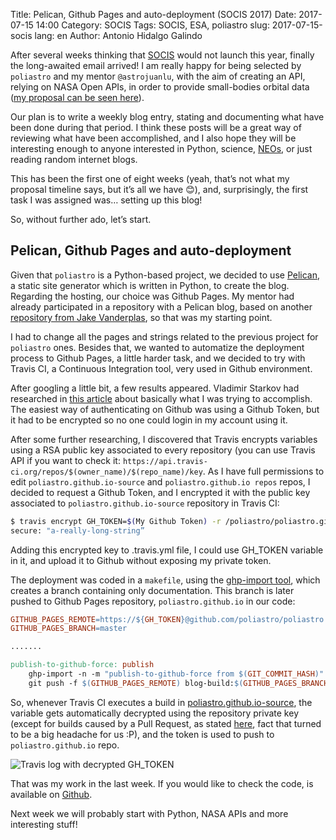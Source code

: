 Title: Pelican, Github Pages and auto-deployment (SOCIS 2017)
Date: 2017-07-15 14:00
Category: SOCIS
Tags: SOCIS, ESA, poliastro
slug: 2017-07-15-socis
lang: en
Author: Antonio Hidalgo Galindo

After several weeks thinking that [SOCIS](http://sophia.estec.esa.int/socis/) would not launch this year, finally the long-awaited email arrived! I am really happy for being selected by `poliastro` and my mentor `@astrojuanlu`, with the aim of creating an API, relying on NASA Open APIs, in order to provide small-bodies orbital data ([my proposal can be seen here](https://github.com/poliastro/poliastro/wiki/SOCIS-2017-Antonio-Hidalgo)).

Our plan is to write a weekly blog entry, stating and documenting what have been done during that period. I think these posts will be a great way of reviewing what have been accomplished, and I also hope they will be interesting enough to anyone interested in Python, science, [NEOs](https://en.wikipedia.org/wiki/Near-Earth_object), or just reading random internet blogs.

This has been the first one of eight weeks (yeah, that’s not what my proposal timeline says, but it’s all we have 😊), and, surprisingly, the first task I was assigned was… setting up this blog!

So, without further ado, let’s start.


## Pelican, Github Pages and auto-deployment

Given that `poliastro` is a Python-based project, we decided to use [Pelican](https://blog.getpelican.com/), a static site generator which is written in Python, to create the blog. Regarding the hosting, our choice was Github Pages. My mentor had already participated in a repository with a Pelican blog, based on another [repository from Jake Vanderplas](https://github.com/jakevdp/jakevdp.github.io-source), so that was my starting point.

I had to change all the pages and strings related to the previous project for `poliastro` ones. Besides that, we wanted to automatize the deployment process to Github Pages, a little harder task, and we decided to try with Travis CI, a Continuous Integration tool, very used in Github environment.

After googling a little bit, a few results appeared. Vladimir Starkov had researched in [this article](https://iamstarkov.com/deploy-gh-pages-from-travis/) about basically what I was trying to accomplish. The easiest way of authenticating on Github was using a Github Token, but it had to be encrypted so no one could login in my account using it.

After some further researching, I discovered that Travis encrypts variables using a RSA public key associated to every repository (you can use Travis API if you want to check it: ```https://api.travis-ci.org/repos/$(owner_name)/$(repo_name)/key```. As I have full permissions to edit `poliastro.github.io-source` and `poliastro.github.io repos` repos, I decided to request a Github Token, and I encrypted it with the public key associated to `poliastro.github.io-source` repository in Travis CI:

```bash
$ travis encrypt GH_TOKEN=$(My Github Token) -r /poliastro/poliastro.github.io-source
secure: "a-really-long-string”
```

Adding this encrypted key to .travis.yml file, I could use GH_TOKEN variable in it, and upload it to Github without exposing my private token.

The deployment was coded in a `makefile`, using the [ghp-import tool](https://github.com/davisp/ghp-import), which creates a branch containing only documentation. This branch is later pushed to Github Pages repository, `poliastro.github.io` in our code:

```makefile
GITHUB_PAGES_REMOTE=https://${GH_TOKEN}@github.com/poliastro/poliastro.github.io.git
GITHUB_PAGES_BRANCH=master

.......

publish-to-github-force: publish
    ghp-import -n -m "publish-to-github-force from $(GIT_COMMIT_HASH)" -b blog-build $(OUTPUTDIR)
	git push -f $(GITHUB_PAGES_REMOTE) blog-build:$(GITHUB_PAGES_BRANCH)
```

So, whenever Travis CI executes a build in [poliastro.github.io-source](https://travis-ci.org/poliastro/poliastro.github.io-source), the variable gets automatically decrypted using the repository private key (except for builds caused by a Pull Request, as stated [here](https://docs.travis-ci.com/user/encryption-keys/), fact that turned to be a big headache for us :P), and the token is used to push to `poliastro.github.io` repo.

![Travis log with decrypted GH_TOKEN]({filename}/images/travis_decryption_log.jpg "Travis log with decrypted GH_TOKEN")

That was my work in the last week. If you would like to check the code, is available on [Github](https://github.com/poliastro/poliastro.github.io-source).

Next week we will probably start with Python, NASA APIs and more interesting stuff!
